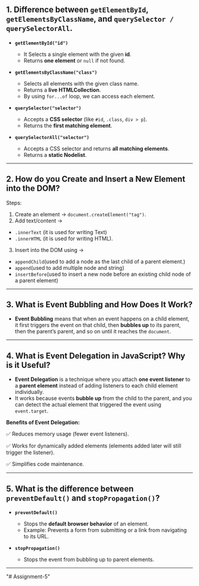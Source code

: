 ## 1. Difference between `getElementById`, `getElementsByClassName`, and `querySelector / querySelectorAll`.

- **`getElementById("id")`**

  - It Selects a single element with the given **id**.
  - Returns **one element** or `null` if not found.

- **`getElementsByClassName("class")`**

  - Selects all elements with the given class name.
  - Returns a **live HTMLCollection**.
  - By using `for...of` loop, we can access each element.

- **`querySelector("selector")`**

  - Accepts a **CSS selector** (like `#id`, `.class`, `div > p`).
  - Returns the **first matching element**.

- **`querySelectorAll("selector")`**
  - Accepts a CSS selector and returns **all matching elements**.
  - Returns a **static Nodelist**.

---

## 2. How do you Create and Insert a New Element into the DOM?

Steps:

1. Create an element → `document.createElement("tag")`.
2. Add text/content →

- `.innerText` (it is used for writing Text)
- `.innerHTML` (it is used for writing HTML).

3. Insert into the DOM using →

- `appendChild`(used to add a node as the last child of a parent element.)
- `append`(used to add multiple node and string)
- `insertBefore`(used to insert a new node before an existing child node of a parent element)

---

## 3. What is Event Bubbling and How Does It Work?

- **Event Bubbling** means that when an event happens on a child element, it first triggers the event on that child, then **bubbles up** to its parent, then the parent’s parent, and so on until it reaches the `document`.

---

## 4. What is Event Delegation in JavaScript? Why is it Useful?

- **Event Delegation** is a technique where you attach **one event listener** to a **parent element** instead of adding listeners to each child element individually.
- It works because events **bubble up** from the child to the parent, and you can detect the actual element that triggered the event using `event.target`.

**Benefits of Event Delegation:**

✅ Reduces memory usage (fewer event listeners).

✅ Works for dynamically added elements (elements added later will still trigger the listener).

✅ Simplifies code maintenance.

---

## 5. What is the difference between `preventDefault()` and `stopPropagation()`?

- **`preventDefault()`**

  - Stops the **default browser behavior** of an element.
  - Example: Prevents a form from submitting or a link from navigating to its URL.

- **`stopPropagation()`**
  - Stops the event from bubbling up to parent elements.

---
"# Assignment-5" 
